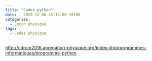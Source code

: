 ```yaml
---
title: "Codes python"
date:   2020-12-06 15:15:00 +0100
categories:
  - Leçon physique
tags:
  - Codes physique
---
```


http://cdrom2016.agregation-physique.org/index.php/programmes-informatiques/programme-python
